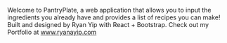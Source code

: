 Welcome to PantryPlate, a web application that allows you to input the ingredients you already have
and provides a list of recipes you can make! Built and designed by Ryan Yip with React + Bootstrap. Check out my Portfolio at www.ryanayip.com
